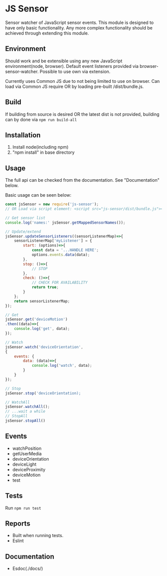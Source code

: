 # JS Sensor

Sensor watcher of JavaScript sensor events.
This module is designed to have only basic functionality.
Any more complex functionality should be achieved through extending this module.

## Environment

Should work and be extensible using any new JavaScript environment(node, browser).
Default event listeners provided via browser-sensor-watcher.
Possible to use own via extension.

Currently uses Common JS due to not being limited to use on browser.
Can load via Common JS require OR by loading pre-built /dist/bundle.js.

## Build

If building from source is desired OR the latest dist is not provided, building can by done via `npm run build-all`

## Installation

1. Install node(including npm)
2. "npm install" in base directory

## Usage

The full api can be checked from the documentation. See "Documentation" below.

Basic usage can be seen below:

 ```javascript
 const jsSensor = new require('js-sensor');
 // OR Load via script element: <script src="js-sensor/dist/bundle.js"></script>

 // Get sensor list
 console.log('names:' jsSensor.getMappedSensorNames());

 // Update/extend
 jsSensor.updateSensorListeners((sensorListenerMap)=>{
     sensorListenerMap['myListener'] = {
         start: (options)=>{
             const data = '...HANDLE HERE';
             options.events.data(data);
         },
         stop: ()=>{
             // STOP
         },
         check: ()=>{
             // CHECK FOR AVAILABILITY
             return true;
         }
     };
     return sensorListenerMap;
 });

 // Get
 jsSensor.get('deviceMotion')
 .then((data)=>{
     console.log('get', data);
 });

 // Watch
 jsSensor.watch('deviceOrientation',
 {
     events: {
         data: (data)=>{
             console.log('watch', data);
         }
     }
 });

 // Stop
 jsSensor.stop('deviceOrientation);

 // WatchAll
 jsSensor.watchAll();
 // ...wait a while
 // StopAll
 jsSensor.stopAll()
 ```

## Events

* watchPosition
* getUserMedia
* deviceOrientation
* deviceLight
* deviceProximity
* deviceMotion
* test

## Tests

Run `npm run test`

## Reports

* Built when running tests.
* Eslint

## Documentation

* Esdoc(./docs/)
